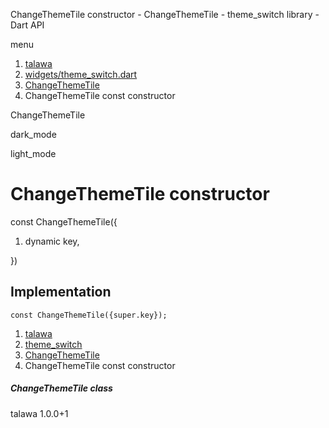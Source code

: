 




ChangeThemeTile constructor - ChangeThemeTile - theme\_switch library - Dart API







menu

1. [talawa](../../index.html)
2. [widgets/theme\_switch.dart](../../file-___home_harshil_Desktop_open-source_palisadoes_talawa_lib_widgets_theme_switch/)
3. [ChangeThemeTile](../../file-___home_harshil_Desktop_open-source_palisadoes_talawa_lib_widgets_theme_switch/ChangeThemeTile-class.html)
4. ChangeThemeTile const constructor

ChangeThemeTile


dark\_mode

light\_mode




# ChangeThemeTile constructor


const
ChangeThemeTile({

1. dynamic key,

})

## Implementation

```
const ChangeThemeTile({super.key});
```

 


1. [talawa](../../index.html)
2. [theme\_switch](../../file-___home_harshil_Desktop_open-source_palisadoes_talawa_lib_widgets_theme_switch/)
3. [ChangeThemeTile](../../file-___home_harshil_Desktop_open-source_palisadoes_talawa_lib_widgets_theme_switch/ChangeThemeTile-class.html)
4. ChangeThemeTile const constructor

##### ChangeThemeTile class





talawa
1.0.0+1






